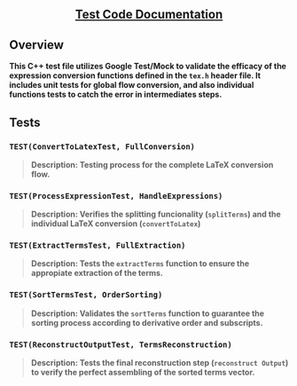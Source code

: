 <div align="center">
  <h2><b><ins>Test Code Documentation</ins</b></h2>
</div>

## Overview

This C++ test file utilizes Google Test/Mock to validate the efficacy of the expression conversion functions defined in the `tex.h` header file. It includes unit tests for global flow conversion, and also individual functions tests to catch the error in intermediates steps.


## Tests

### `TEST(ConvertToLatexTest, FullConversion)`

> **Description**: 
Testing process for the complete LaTeX conversion flow.

### `TEST(ProcessExpressionTest, HandleExpressions)`

> **Description**: 
Verifies the splitting funcionality (`splitTerms`) and the individual LaTeX conversion (`convertToLatex`)

### `TEST(ExtractTermsTest, FullExtraction)`

> **Description**: 
Tests the `extractTerms` function to ensure the appropiate extraction of the terms.

### `TEST(SortTermsTest, OrderSorting)`

> **Description**: 
Validates the `sortTerms` function to guarantee the sorting process according to derivative order and subscripts.

### `TEST(ReconstructOutputTest, TermsReconstruction)`

> **Description**: 
Tests the final reconstruction step (`reconstruct Output`) to verify the perfect assembling of the sorted terms vector.
